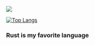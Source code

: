 <a href="https://github.com/anuraghazra/github-readme-stats">
  <img align="center" src="https://github-readme-stats.vercel.app/api/pin/?username=helpful-sam&repo=github-readme-stats" />
</a>

[![Top Langs](https://github-readme-stats.vercel.app/api/top-langs/?username=helpful-sam&layout=compact)](https://github.com/anuraghazra/github-readme-stats)


### Rust is my favorite language